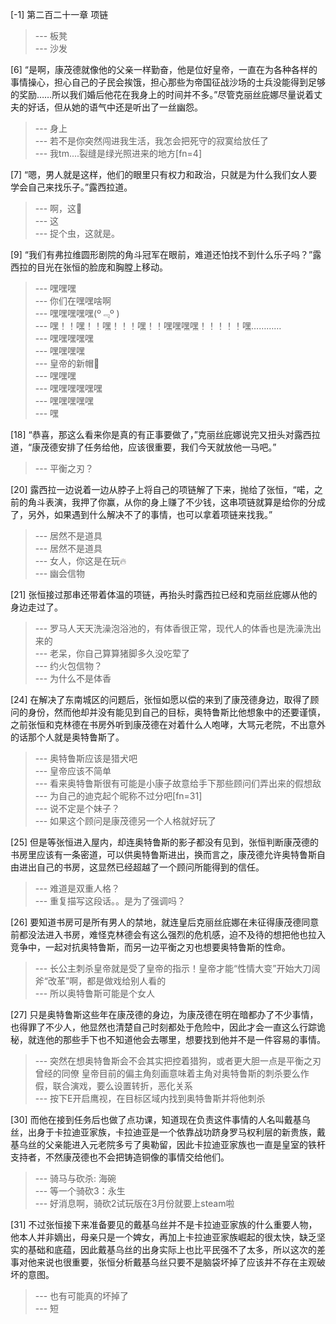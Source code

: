 
[-1] 第二百二十一章 项链
>--- 板凳<br>
>--- 沙发<br>

[6] “是啊，康茂德就像他的父亲一样勤奋，他是位好皇帝，一直在为各种各样的事情操心，担心自己的子民会挨饿，担心那些为帝国征战沙场的士兵没能得到足够的奖励……所以我们婚后他花在我身上的时间并不多。”尽管克丽丝庇娜尽量说着丈夫的好话，但从她的语气中还是听出了一丝幽怨。
>--- 身上<br>
>--- 若不是你突然闯进我生活，我怎会把死守的寂寞给放任了<br>
>--- 我tm....裂缝是绿光照进来的地方[fn=4]<br>

[7] “嗯，男人就是这样，他们的眼里只有权力和政治，只就是为什么我们女人要学会自己来找乐子。”露西拉道。
>--- 啊，这🤢<br>
>--- 这<br>
>--- 捉个虫，这就是。<br>

[9] “我们有弗拉维圆形剧院的角斗冠军在眼前，难道还怕找不到什么乐子吗？”露西拉的目光在张恒的脸庞和胸膛上移动。
>--- 嘿嘿嘿<br>
>--- 你们在嘿嘿啥啊<br>
>--- 嘿嘿嘿嘿嘿(º﹃º )<br>
>--- 嘿！！嘿！！嘿！！！嘿！！嘿嘿嘿嘿！！！！！嘿…………<br>
>--- 嘿嘿嘿嘿嘿<br>
>--- 嘿嘿嘿嘿<br>
>--- 皇帝的新帽🎩<br>
>--- 嘿嘿嘿<br>
>--- 嘿嘿嘿嘿嘿嘿<br>
>--- 嘿嘿嘿嘿嘿<br>
>--- 嘿<br>

[18] “恭喜，那这么看来你是真的有正事要做了，”克丽丝庇娜说完又扭头对露西拉道，“康茂德安排了任务给他，应该很重要，我们今天就放他一马吧。”
>--- 平衡之刃？<br>

[20] 露西拉一边说着一边从脖子上将自己的项链解了下来，抛给了张恒，“喏，之前的角斗表演，我押了你赢，从你的身上赚了不少钱，这串项链就算是给你的分成了，另外，如果遇到什么解决不了的事情，也可以拿着项链来找我。”
>--- 居然不是道具<br>
>--- 居然不是道具<br>
>--- 女人，你这是在玩🔥<br>
>--- 幽会信物<br>

[21] 张恒接过那串还带着体温的项链，再抬头时露西拉已经和克丽丝庇娜从他的身边走过了。
>--- 罗马人天天洗澡泡浴池的，有体香很正常，现代人的体香也是洗澡洗出来的<br>
>--- 老呆，你自己算算猪脚多久没吃荤了<br>
>--- 约火包信物？<br>
>--- 为什么不是体香<br>

[24] 在解决了东南城区的问题后，张恒如愿以偿的来到了康茂德身边，取得了顾问的身份，然而他却并没有能见到自己的目标，奥特鲁斯比他想象中的还要谨慎，之前张恒和克林德在书房外听到康茂德在对着什么人咆哮，大骂元老院，不出意外的话那个人就是奥特鲁斯了。
>--- 奥特鲁斯应该是猎犬吧<br>
>--- 皇帝应该不简单<br>
>--- 看来奥特鲁斯很有可能是小康子故意给手下那些顾问们弄出来的假想敌<br>
>--- 为自己的迪克起个昵称不过分吧[fn=31]<br>
>--- 说不定是个妹子？<br>
>--- 如果这个顾问是康茂德另一个人格就好玩了<br>

[25] 但是等张恒进入屋内，却连奥特鲁斯的影子都没有见到，张恒判断康茂德的书房里应该有一条密道，可以供奥特鲁斯进出，换而言之，康茂德允许奥特鲁斯自由进出自己的书房，这显然已经超越了一个顾问所能得到的信任。
>--- 难道是双重人格？<br>
>--- 重复描写这段话。。是为了强调吗？<br>

[26] 要知道书房可是所有男人的禁地，就连皇后克丽丝庇娜在未征得康茂德同意前都没法进入书房，难怪克林德会有这么强烈的危机感，迫不及待的想把他也拉入竞争中，一起对抗奥特鲁斯，而另一边平衡之刃也想要奥特鲁斯的性命。
>--- 长公主刺杀皇帝就是受了皇帝的指示！皇帝才能“性情大变”开始大刀阔斧“改革”啊，都是做戏给别人看的<br>
>--- 所以奥特鲁斯可能是个女人<br>

[27] 只是奥特鲁斯这些年在康茂德的身边，为康茂德在明在暗都办了不少事情，也得罪了不少人，他显然也清楚自己时刻都处于危险中，因此才会一直这么行踪诡秘，就连他的那些手下也不知道他会去哪里，想要找到他并不是一件容易的事情。
>--- 突然在想奥特鲁斯会不会其实把控着猎狗，或者更大胆一点是平衡之刃曾经的同僚
皇帝目前的偏主角刻画意味着主角对奥特鲁斯的刺杀要么作假，联合演戏，要么设置转折，恶化关系<br>
>--- 按下E开启鹰视，在目标区域内找到奥特鲁斯并将他刺杀<br>

[30] 而他在接到任务后也做了点功课，知道现在负责这件事情的人名叫戴基乌丝，出身于卡拉迪亚家族，卡拉迪亚是一个依靠战功跻身罗马权利层的新贵族，戴基乌丝的父亲能进入元老院多亏了奥勒留，因此卡拉迪亚家族也一直是皇室的铁杆支持者，不然康茂德也不会把铸造铜像的事情交给他们。
>--- 骑马与砍杀: 海碗<br>
>--- 等一个骑砍3：永生<br>
>--- 好消息啊，骑砍2试玩版在3月份就要上steam啦<br>

[31] 不过张恒接下来准备要见的戴基乌丝并不是卡拉迪亚家族的什么重要人物，他本人并非嫡出，母亲只是一个婢女，再加上卡拉迪亚家族崛起的很太快，缺乏坚实的基础和底蕴，因此戴基乌丝的出身实际上也比平民强不了太多，所以这次的差事对他来说也很重要，张恒分析戴基乌丝只要不是脑袋坏掉了应该并不存在主观破坏的意图。
>--- 也有可能真的坏掉了<br>
>--- 短<br>
